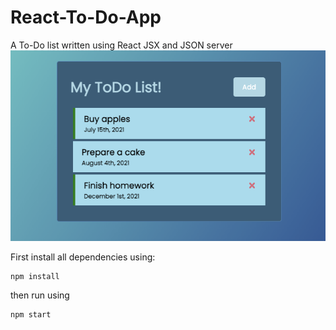 # React-To-Do-App
A To-Do list written using React JSX and JSON server
![alt text](https://github.com/KennyHc/React-To-Do-App/blob/main/picture1.png?raw=true)

First install all dependencies using:

```
npm install
```

then run using
```
npm start
```
